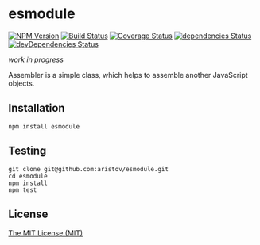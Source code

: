 # esmodule

[![NPM Version](https://img.shields.io/npm/v/esmodule.svg)](https://www.npmjs.com/package/esmodule)
[![Build Status](https://travis-ci.org/aristov/esmodule.svg?branch=master)](https://travis-ci.org/aristov/esmodule)
[![Coverage Status](https://coveralls.io/repos/github/aristov/esmodule/badge.svg?branch=master)](https://coveralls.io/github/aristov/esmodule?branch=master)
[![dependencies Status](https://david-dm.org/aristov/esmodule/status.svg)](https://david-dm.org/aristov/esmodule)
[![devDependencies Status](https://david-dm.org/aristov/esmodule/dev-status.svg)](https://david-dm.org/aristov/esmodule?type=dev)

_work in progress_

Assembler is a simple class, which helps to assemble another JavaScript objects.

## Installation

```
npm install esmodule
```

## Testing

```
git clone git@github.com:aristov/esmodule.git
cd esmodule
npm install
npm test
```

## License

[The MIT License (MIT)](https://raw.githubusercontent.com/aristov/esmodule/master/LICENSE)
